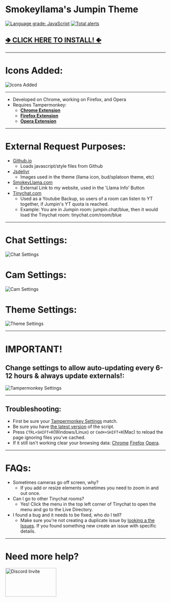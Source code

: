 # Smokeyllama's Jumpin Theme

[![Language grade: JavaScript](https://img.shields.io/lgtm/grade/javascript/g/SmokeyLlama/JumpinLlama.svg?logo=lgtm&logoWidth=18)](https://lgtm.com/projects/g/SmokeyLlama/JumpinLlama/context:javascript) [![Total alerts](https://img.shields.io/lgtm/alerts/g/SmokeyLlama/JumpinLlama.svg?logo=lgtm&logoWidth=18)](https://lgtm.com/projects/g/SmokeyLlama/JumpinLlama/alerts/)

## [**🢂 CLICK HERE TO INSTALL! 🢀**](https://github.com/SmokeyLlama/jumpinllama/raw/master/jumpin_theme.user.js)

---

# Icons Added:

![Icons Added](https://raw.githubusercontent.com/SmokeyLlama/JumpinLlama/master/images/info/icons.png)

---

- Developed on Chrome, working on Firefox, and Opera
- Requires Tampermonkey:
  - [**Chrome Extension**](https://chrome.google.com/webstore/detail/tampermonkey/dhdgffkkebhmkfjojejmpbldmpobfkfo)
  - [**Firefox Extension**](https://addons.mozilla.org/en-US/firefox/addon/tampermonkey/)
  - [**Opera Extension**](https://addons.opera.com/en/extensions/details/tampermonkey-beta/)

---

# External Request Purposes:

- [Github.io](https://github.io)
  - Loads javascript/style files from Github
- [Jsdelivr](https://www.jsdelivr.com)
  - Images used in the theme (llama icon, bud/splatoon theme, etc)
- [SmokeyLlama.com](https://smokeyllama.com)
  - External Link to my website, used in the 'Llama Info' Button
- [Tinychat.com](https://tinychat.com)
  - Used as a Youtube Backup, so users of a room can listen to YT together, if Jumpin's YT quota is reached.
  - Example: You are in Jumpin room: jumpin.chat/blue, then it would load the Tinychat room: tinychat.com/room/blue

---

# Chat Settings:

![Chat Settings](https://raw.githubusercontent.com/SmokeyLlama/JumpinLlama/master/images/info/chat_settings.png)

# Cam Settings:

![Cam Settings](https://raw.githubusercontent.com/SmokeyLlama/JumpinLlama/master/images/info/cam_settings.png)

# Theme Settings:

![Theme Settings](https://raw.githubusercontent.com/SmokeyLlama/JumpinLlama/master/images/info/theme_settings.png)

---

# IMPORTANT!

## Change settings to allow auto-updating every 6-12 hours & always update externals!:

![Tampermonkey Settings](https://raw.githubusercontent.com/SmokeyLlama/JumpinLlama/master/images/info/Tampermonkey_Settings.png)

---

## Troubleshooting:

- First be sure your [Tampermonkey Settings](https://raw.githubusercontent.com/SmokeyLlama/JumpinLlama/master/images/info/Tampermonkey_Settings.png) match.
- Be sure you have [the latest version](https://github.com/SmokeyLlama/jumpinllama/raw/master/jumpin_theme.user.js) of the script.
- Press `CTRL+SHIFT+R`(Windows/Linux) or `Cmd⌘+SHIFT+R`(Mac) to reload the page ignoring files you've cached.
- If it still isn't working clear your browsing data: [Chrome](https://support.google.com/chrome/answer/2392709) [Firefox](https://support.mozilla.org/kb/delete-browsing-search-download-history-firefox) [Opera](https://blogs.opera.com/mobile/2016/04/clear-browsing-history).

---

# FAQs:

- Sometimes cameras go off screen, why?
  - If you add or resize elements sometimes you need to zoom in and out once.
- Can I go to other Tinychat rooms?
  - Yes! Click the menu in the top left corner of Tinychat to open the menu and go to the Live Directory.
- I found a bug and it needs to be fixed, who do I tell?
  - Make sure you're not creating a duplicate issue by [looking a the Issues](https://github.com/SmokeyLlama/JumpinLlama/issues?&q=is%3Aissue). If you found something new create an issue with specific details.

---

# Need more help?

[<img src="https://discordapp.com/assets/e4923594e694a21542a489471ecffa50.svg" width="160" height="90" alt="Discord Invite" title="Join Discord">](https://discord.gg/F4EHtQy)
